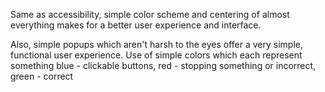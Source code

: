 Same as accessibility, simple color scheme and centering of almost everything
makes for a better user experience and interface. 

Also, simple popups which aren't harsh to the eyes offer a very simple,
functional user experience. Use of simple colors which each represent something
blue - clickable buttons, red - stopping something or incorrect, green - correct